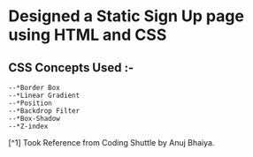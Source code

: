 # Designed a Static Sign Up page using HTML and CSS

## CSS Concepts Used :-

    --*Border Box
    --*Linear Gradient
    --*Position
    --*Backdrop Filter
    --*Box-Shadow
    --*Z-index

[^1] Took Reference from Coding Shuttle by Anuj Bhaiya.